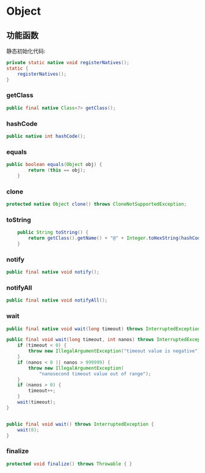 # Object

## 功能函数

静态初始化代码:

```java
private static native void registerNatives();
static {
    registerNatives();
}
```



### getClass

```java
public final native Class<?> getClass();
```



### hashCode

```java
public native int hashCode();
```



### equals

```java
public boolean equals(Object obj) {
        return (this == obj);
    }
```

### clone

```java
protected native Object clone() throws CloneNotSupportedException;
```



### toString

```java
    public String toString() {
        return getClass().getName() + "@" + Integer.toHexString(hashCode());
    }
```



### notify

```java
public final native void notify();
```



### notifyAll

```java
public final native void notifyAll();
```



### wait

```java
public final native void wait(long timeout) throws InterruptedException;

public final void wait(long timeout, int nanos) throws InterruptedException {
    if (timeout < 0) {
        throw new IllegalArgumentException("timeout value is negative");
    }
    if (nanos < 0 || nanos > 999999) {
        throw new IllegalArgumentException(
            "nanosecond timeout value out of range");
    }
    if (nanos > 0) {
        timeout++;
    }
    wait(timeout);
}


public final void wait() throws InterruptedException {
    wait(0);
}

```



### finalize

```java
protected void finalize() throws Throwable { }
```

